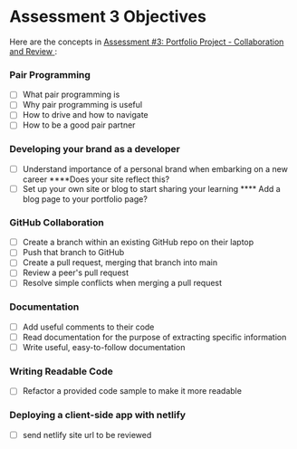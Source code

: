 # Assessment 3 Objectives

Here are the concepts in [Assessment #3: Portfolio Project - Collaboration and Review
](../projects/portfolio/portfolio-webpage-3.md):

### Pair Programming

- [ ] What pair programming is
- [ ] Why pair programming is useful
- [ ] How to drive and how to navigate
- [ ] How to be a good pair partner

### Developing your brand as a developer

- [ ] Understand importance of a personal brand when embarking on a new career \*\*\*\*Does your site reflect this?
- [ ] Set up your own site or blog to start sharing your learning
      \*\*\*\* Add a blog page to your portfolio page?

### GitHub Collaboration

- [ ] Create a branch within an existing GitHub repo on their laptop
- [ ] Push that branch to GitHub
- [ ] Create a pull request, merging that branch into main
- [ ] Review a peer's pull request
- [ ] Resolve simple conflicts when merging a pull request

### Documentation

- [ ] Add useful comments to their code
- [ ] Read documentation for the purpose of extracting specific information
- [ ] Write useful, easy-to-follow documentation

### Writing Readable Code

- [ ] Refactor a provided code sample to make it more readable

### Deploying a client-side app with netlify

- [ ] send netlify site url to be reviewed
